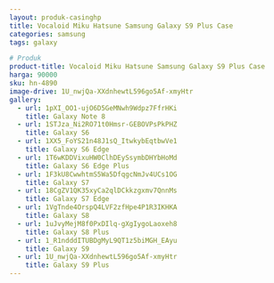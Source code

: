 ```yaml
---
layout: produk-casinghp
title: Vocaloid Miku Hatsune Samsung Galaxy S9 Plus Case
categories: samsung
tags: galaxy

# Produk
product-title: Vocaloid Miku Hatsune Samsung Galaxy S9 Plus Case
harga: 90000
sku: hn-4890
image-drive: 1U_nwjQa-XXdnhewtL596go5Af-xmyHtr
gallery:
  - url: 1pXI_OO1-ujO6D5GeMNwh9Wdpz7FfrHKi
    title: Galaxy Note 8
  - url: 1STJza_Ni2RO71t0Hmsr-GEBOVPsPkPHZ
    title: Galaxy S6
  - url: 1XX5_FoYS21n48J1sQ_ItwkybEqtbwVe1
    title: Galaxy S6 Edge
  - url: 1T6wKDDVixuHW0ClhDEySsymbDHYbHoMd
    title: Galaxy S6 Edge Plus
  - url: 1F3kU8CwwhtmS5Wa5DfqgcNmJv4UCs1OG
    title: Galaxy S7
  - url: 18CgZV1QK35xyCa2qlDCkkzgxmv7QnnMs
    title: Galaxy S7 Edge
  - url: 1VgTnde4OrspQ4LVF2zfHpe4P1R3IKHKA
    title: Galaxy S8
  - url: 1uJvyMejM8f0PxDIlq-gXgIygoLaoxeh8
    title: Galaxy S8 Plus
  - url: 1_R1ndddITUBDgMyL9QT1z5biMGH_EAyu
    title: Galaxy S9
  - url: 1U_nwjQa-XXdnhewtL596go5Af-xmyHtr
    title: Galaxy S9 Plus
---
```

